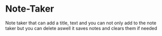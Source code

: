 # Note-Taker
Note taker that can add a title, text and you can not only add to the note taker but you can delete aswell
it saves notes and clears them if needed